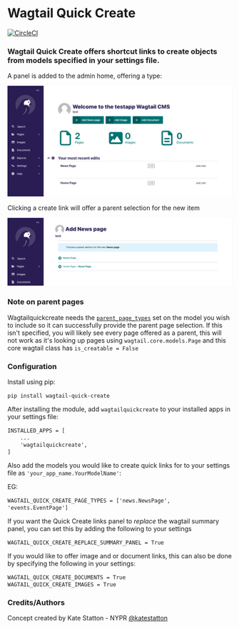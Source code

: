 # Wagtail Quick Create
[![CircleCI](https://circleci.com/gh/kevinhowbrook/wagtailquickcreate.svg?style=shield&circle)](https://circleci.com/gh/kevinhowbrook/wagtailquickcreate)

### Wagtail Quick Create offers shortcut links to create objects from models specified in your settings file.

A panel is added to the admin home, offering a type:

![Quick Create Panel example](./docs/images/dashboard.png)

Clicking a create link will offer a parent selection for the new item

![Parent selection example](./docs/images/create.png)

### Note on parent pages
Wagtailquickcreate needs the [`parent_page_types`](http://docs.wagtail.io/en/v2.5.1/reference/pages/model_reference.html#wagtail.core.models.Page.parent_page_types) set on the model you wish to include so it can successfully provide the parent page selection. If this isn't specified, you will likely see every page offered as a parent, this will not work as it's looking up pages using `wagtail.core.models.Page` and this core wagtail class has `is_creatable = False`

### Configuration

Install using pip:

```[bash]
pip install wagtail-quick-create
```

After installing the module, add `wagtailquickcreate` to your installed apps in your settings file:

```[python]
INSTALLED_APPS = [
    ...
    'wagtailquickcreate',
]
```

Also add the models you would like to create quick links for to your settings file as `'your_app_name.YourModelName'`:

EG:
```
WAGTAIL_QUICK_CREATE_PAGE_TYPES = ['news.NewsPage', 'events.EventPage']
```

If you want the Quick Create links panel to _replace_ the wagtail summary panel, you can set this by adding the following to your settings

```
WAGTAIL_QUICK_CREATE_REPLACE_SUMMARY_PANEL = True
```

If you would like to offer image and or document links, this can also be done by specifying the following in your settings:

```
WAGTAIL_QUICK_CREATE_DOCUMENTS = True
WAGTAIL_QUICK_CREATE_IMAGES = True
```

### Credits/Authors
Concept created by Kate Statton - NYPR [@katestatton](https://twitter.com/katestatton)

